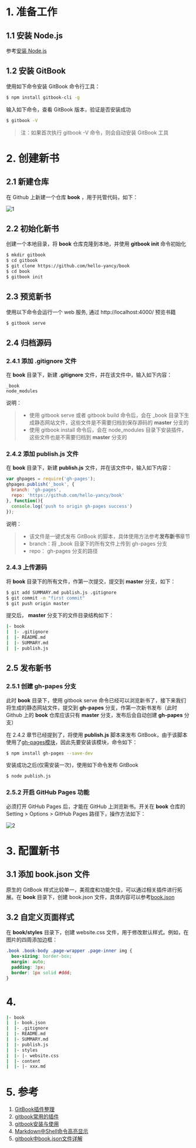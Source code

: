 


# 1. 准备工作

## 1.1 安装 Node.js
参考[安装 Node.js](../development/javascript/node.js/install-nodejs.md)

## 1.2 安装 GitBook
使用如下命令安装 GitBook 命令行工具：
```bash
$ npm install gitbook-cli -g
```

输入如下命令，查看 GitBook 版本，验证是否安装成功
```bash
$ gitbook -V
```
> 注：如果首次执行 gitbook -V 命令，则会自动安装 GitBook 工具

# 2. 创建新书

## 2.1 新建仓库
在 Github 上新建一个仓库 **book** ，用于托管代码，如下：

![1](./create-a-gitbook/1.png)

## 2.2 初始化新书
创建一个本地目录，将 **book** 仓库克隆到本地，并使用 **gitbook init** 命令初始化
```bash
$ mkdir gitbook
$ cd gitbook
$ git clone https://github.com/hello-yancy/book
$ cd book
$ gitbook init
```

## 2.3 预览新书
使用以下命令会运行一个 web 服务, 通过 http://localhost:4000/ 预览书籍

```bash
$ gitbook serve
```

## 2.4 归档源码
### 2.4.1 添加 .gitignore 文件
在 **book** 目录下，新建 **.gitignore** 文件，并在该文件中，输入如下内容：
```
_book
node_modules
```
说明：
> + 使用 gitbook serve 或者 gitbook build 命令后，会在 _book 目录下生成静态网站文件，这些文件是不需要归档到保存源码的 **master** 分支的  
> + 使用 gitbook install 命令后，会在 node_modules 目录下安装插件，这些文件也是不需要归档到 **master** 分支的


### 2.4.2 添加 publish.js 文件
在 **book** 目录下，新建 **publish.js** 文件，并在该文件中，输入如下内容：
```javascript
var ghpages = require('gh-pages');
ghpages.publish('_book', {
  branch: 'gh-pages',
  repo: 'https://github.com/hello-yancy/book'
}, function(){
  console.log('push to origin gh-pages success')
});
```
说明：
> + 该文件是一键式发布 GitBook 的脚本，具体使用方法参考**发布新书**章节
> + branch：将 _book 目录下的所有文件上传到 gh-pages 分支
> + repo： gh-pages 分支的路径


### 2.4.3 上传源码
将 **book** 目录下的所有文件，作第一次提交，提交到 **master** 分支，如下：
```bash
$ git add SUMMARY.md publish.js .gitignore
$ git commit -m "first commit"
$ git push origin master
``` 

提交后， **master** 分支下的文件目录结构如下：

```bash
|- book
|  |- .gitignore
|  |- README.md
|  |- SUMMARY.md
|  |- publish.js
```

## 2.5 发布新书
### 2.5.1 创建 gh-papes 分支
此时 **book** 目录下，使用 gitbook serve 命令已经可以浏览新书了，接下来我们将生成的静态网站文件，提交到 **gh-papes** 分支，作第一次新书发布（此时 Github 上的 **book** 仓库应该只有 **master** 分支，发布后会自动创建 **gh-papes** 分支）


在 2.4.2 章节已经提到了，将使用 **publish.js** 脚本来发布 GitBook，由于该脚本使用了[gh-pages模块](https://www.npmjs.com/package/gh-pages)，因此先要安装该模块，命令如下：
```bash
$ npm install gh-pages --save-dev
```

安装成功之后(仅需安装一次)，使用如下命令发布 GitBook

```bash
$ node publish.js
```

### 2.5.2 开启 GitHub Pages 功能

必须打开 GitHub Pages 后，才能在 GitHub 上浏览新书。开关在 **book** 仓库的 Setting  > Options > GitHub Pages 路径下，操作方法如下：

![2](./create-a-gitbook/2.png)

# 3. 配置新书
## 3.1 添加 book.json 文件
原生的 GitBook 样式比较单一，美观度和功能欠佳，可以通过相关插件进行拓展。在 **book** 目录下，创建 book.json 文件，具体内容可以参考[book.json](https://github.com/hello-yancy/book/blob/master/book.json)

## 3.2 自定义页面样式
在 **book/styles** 目录下，创建 website.css 文件，用于修改默认样式。例如，在图片的四周添加边框：

```css
.book .book-body .page-wrapper .page-inner img {
  box-sizing: border-box;
  margin: auto;
  padding: 3px;
  border: 1px solid #ddd;
}
```

# 4. 
```bash
|- book
|  |- book.json
|  |- .gitignore
|  |- README.md
|  |- SUMMARY.md
|  |- publish.js
|  |- styles
|  |- |- website.css
|  |- content       
|  |- |- xxx.md
```

# 5. 参考

1. [GitBook插件整理](https://www.cnblogs.com/mingyue5826/p/10307051.html)
2. [gitbook常用的插件](https://segmentfault.com/a/1190000019806829?utm_source=tag-newest)
3. [gitbook安装与使用](https://blog.csdn.net/fghsfeyhdf/article/details/88403548)
4. [Markdown中Shell命令高亮显示](https://www.jianshu.com/p/05c41cf1a7c4)
5. [gitbook中book.json文件详解](https://blog.csdn.net/chenglirui123/article/details/79696113)
